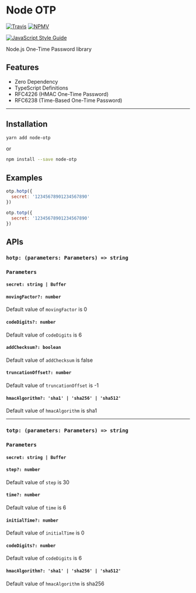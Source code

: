 # Node OTP

[![Travis](https://img.shields.io/travis/adnsio/node-otp/master.svg?style=flat-square)](https://travis-ci.org/adnsio/node-otp)
[![NPMV](https://img.shields.io/npm/v/node-otp.svg?style=flat-square)](https://npmjs.org/package/node-otp)

[![JavaScript Style Guide](https://cdn.rawgit.com/standard/standard/master/badge.svg)](https://github.com/standard/standard)

Node.js One-Time Password library

## Features
- Zero Dependency
- TypeScript Definitions
- RFC4226 (HMAC One-Time Password)
- RFC6238 (Time-Based One-Time Password)

---

## Installation
```bash
yarn add node-otp
```

or

```bash
npm install --save node-otp
```

## Examples
```javascript
otp.hotp({
  secret: '12345678901234567890'
})
```

```javascript
otp.totp({
  secret: '12345678901234567890'
})
```

## APIs

### `hotp: (parameters: Parameters) => string`

### `Parameters`
#### `secret: string | Buffer`
#### `movingFactor?: number`
Default value of `movingFactor` is 0
#### `codeDigits?: number`
Default value of `codeDigits` is 6
#### `addChecksum?: boolean`
Default value of `addChecksum` is false
#### `truncationOffset?: number`
Default value of `truncationOffset` is -1
#### `hmacAlgorithm?: 'sha1' | 'sha256' | 'sha512'`
Default value of `hmacAlgorithm` is sha1

---

### `totp: (parameters: Parameters) => string`
### `Parameters`
#### `secret: string | Buffer`
#### `step?: number`
Default value of `step` is 30
#### `time?: number`
Default value of `time` is 6
#### `initialTime?: number`
Default value of `initialTime` is 0
#### `codeDigits?: number`
Default value of `codeDigits` is 6
#### `hmacAlgorithm?: 'sha1' | 'sha256' | 'sha512'`
Default value of `hmacAlgorithm` is sha256

